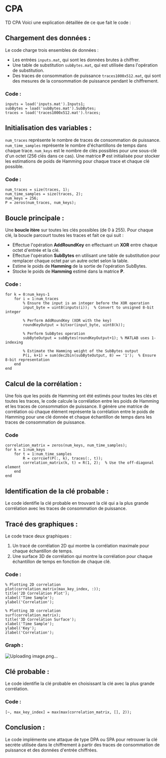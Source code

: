 # CPA
TD CPA
Voici une explication détaillée de ce que fait le code :

## Chargement des données :

Le code charge trois ensembles de données :
- Les entrées `inputs.mat`, qui sont les données brutes à chiffrer.
- Une table de substitution `subBytes.mat`, qui est utilisée dans l'opération de substitution.
- Des traces de consommation de puissance `traces1000x512.mat`, qui sont des mesures de la consommation de puissance pendant le chiffrement.

### Code :

```mat
inputs = load('inputs.mat').Inputs1;
subBytes = load('subBytes.mat').SubBytes;
traces = load('traces1000x512.mat').traces;
```

## Initialisation des variables :

`num_traces` représente le nombre de traces de consommation de puissance.
`num_time_samples` représente le nombre d'échantillons de temps dans chaque trace.
`num_keys` est le nombre de clés possibles pour une sous-clé d'un octet (256 clés dans ce cas).
Une matrice __P__ est initialisée pour stocker les estimations de poids de Hamming pour chaque trace et chaque clé possible.

### Code :

```mat
num_traces = size(traces, 1);
num_time_samples = size(traces, 2);
num_keys = 256;
P = zeros(num_traces, num_keys);
```

## Boucle principale :

Une __boucle itère__ sur toutes les clés possibles (de 0 à 255).
Pour chaque clé, la boucle parcourt toutes les traces et fait ce qui suit :
- Effectue l'opération __AddRoundKey__ en effectuant un __XOR__ entre chaque octet d'entrée et la clé.
- Effectue l'opération __SubBytes__ en utilisant une table de substitution pour remplacer chaque octet par un autre octet selon la table.
- Estime le poids de __Hamming__ de la sortie de l'opération SubBytes.
- Stocke le poids de __Hamming__ estimé dans la matrice __P__.

### Code :

```mat
for k = 0:num_keys-1
    for i = 1:num_traces
        % Ensure the input is an integer before the XOR operation
        input_byte = uint8(inputs(i));  % Convert to unsigned 8-bit integer
        
        % Perform AddRoundKey (XOR with the key)
        roundKeyOutput = bitxor(input_byte, uint8(k));
        
        % Perform SubBytes operation
        subByteOutput = subBytes(roundKeyOutput+1); % MATLAB uses 1-indexing
        
        % Estimate the Hamming weight of the SubBytes output
        P(i, k+1) = sum(dec2bin(subByteOutput, 8) == '1');  % Ensure 8-bit representation
    end
end
```

## Calcul de la corrélation :

Une fois que les poids de Hamming ont été estimés pour toutes les clés et toutes les traces, le code calcule la corrélation entre les poids de Hamming et les traces de consommation de puissance.
Il génère une matrice de corrélation où chaque élément représente la corrélation entre le poids de Hamming pour une clé donnée et chaque échantillon de temps dans les traces de consommation de puissance.

### Code

```mat
correlation_matrix = zeros(num_keys, num_time_samples);
for k = 1:num_keys
    for t = 1:num_time_samples
        R = corrcoef(P(:, k), traces(:, t));
        correlation_matrix(k, t) = R(1, 2);  % Use the off-diagonal element
    end
end
```

## Identification de la clé probable :

Le code identifie la clé probable en trouvant la clé qui a la plus grande corrélation avec les traces de consommation de puissance.

## Tracé des graphiques :

Le code trace deux graphiques :

1. Un tracé de corrélation 2D qui montre la corrélation maximale pour chaque échantillon de temps.
2. Une surface 3D de corrélation qui montre la corrélation pour chaque échantillon de temps en fonction de chaque clé.

### Code :

```mat
% Plotting 2D correlation
plot(correlation_matrix(max_key_index, :));
title('2D Correlation Plot');
xlabel('Time Sample');
ylabel('Correlation');

% Plotting 3D correlation
surf(correlation_matrix);
title('3D Correlation Surface');
xlabel('Time Sample');
ylabel('Key');
zlabel('Correlation');
```

### Graph :

![Uploading image.png…]()

## Clé probable :

Le code identifie la clé probable en choisissant la clé avec la plus grande corrélation.

### Code :

```mat
[~, max_key_index] = max(max(correlation_matrix, [], 2));
```

## Conclusion :

Le code implémente une attaque de type DPA ou SPA pour retrouver la clé secrète utilisée dans le chiffrement à partir des traces de consommation de puissance et des données d'entrée chiffrées.
